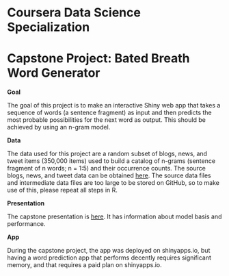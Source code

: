 # Coursera Data Science Specialization
# Capstone Project: Bated Breath Word Generator

**Goal**

The goal of this project is to make an interactive Shiny web app that takes a sequence of words (a sentence fragment) as input and then predicts the most probable possibilities for the next word as output. This should be achieved by using an n-gram model.

**Data**

The data used for this project are a random subset of blogs, news, and tweet items (350,000 items) used to build a catalog of n-grams (sentence fragment of n words; n = 1:5) and their occurrence counts. The source blogs, news, and tweet data can be obtained [here](https://d396qusza40orc.cloudfront.net/dsscapstone/dataset/Coursera-SwiftKey.zip). The source data files and intermediate data files are too large to be stored on GitHub, so to make use of this, please repeat all steps in R.



**Presentation**

The capstone presentation is [here](https://htmlpreview.github.io/?https://github.com/JosephMartin610/coursera_data_science_capstone_bated_breath_word_generator/blob/main/word_generator_presentation-rpubs.html). It has information about model basis and performance.

**App**

During the capstone project, the app was deployed on shinyapps.io, but having a word prediction app that performs decently requires significant memory, and that requires a paid plan on shinyapps.io. 
